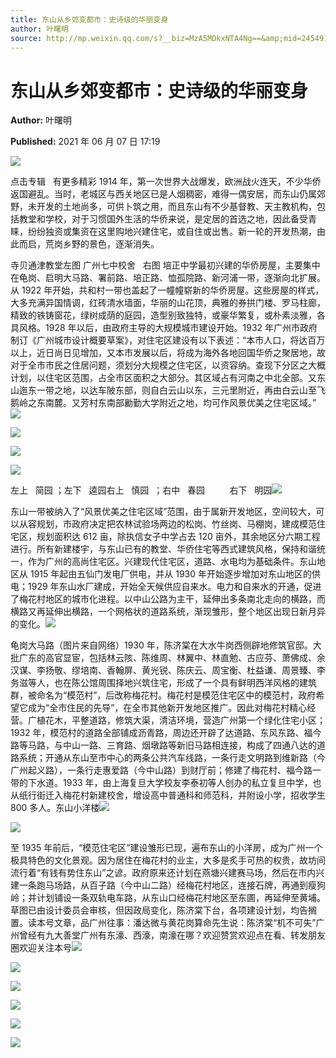 ```yaml
---
title: 东山从乡郊变都市：史诗级的华丽变身
author: 叶曙明
source: http://mp.weixin.qq.com/s?__biz=MzA5MDkxNTA4Ng==&amp;mid=2454911148&amp;idx=1&amp;sn=0db15d3b99da2c677792351b3fc82c69&amp;chksm=87a230cdb0d5b9db6a87e90402ef46e8f0341318ca1e1cb84acc4bee2bcfc6c0d8d7c32f1f9e#rd
---
```


# 东山从乡郊变都市：史诗级的华丽变身

**Author:** 叶曙明

**Published:** 2021 年 06 月 07 日 17:19

![](https://mmbiz.qpic.cn/mmbiz_gif/Ljib4So7yuWiatGiapD46vqo7m44T8eaq8ibBdQ4X4vb5IjbXPz1oqBTMviaFP6jIJyQee86FMQ2piadtP4aLUjhJk5g/640?wx_fmt=gif)

点击专辑   有更多精彩 1914 年，第一次世界大战爆发，欧洲战火连天，不少华侨返国避乱。当时，老城区与西关地区已是人烟稠密，难得一偶安居，而东山仍属郊野，未开发的土地尚多，可供卜筑之用，而且东山有不少基督教、天主教机构，包括教堂和学校，对于习惯国外生活的华侨来说，是定居的首选之地，因此备受青睐，纷纷独资或集资在这里购地兴建住宅，或自住或出售。新一轮的开发热潮，由此而启，荒岗乡野的景色，逐渐消失。

寺贝通津教堂左图 广州七中校舍   右图 培正中学最初兴建的华侨房屋，主要集中在龟岗、启明大马路、署前路、培正路、恤孤院路、新河浦一带，逐渐向北扩展。从 1922 年开始，共和村一带也盖起了一幢幢崭新的华侨房屋。这些房屋的样式，大多充满异国情调，红砖清水墙面，华丽的山花顶，典雅的券拱门楼、罗马柱廊，精致的铁铸窗花，绿树成荫的庭园，造型别致独特，或豪华繁复，或朴素淡雅，各具风格。1928 年以后，由政府主导的大规模城市建设开始。1932 年广州市政府制订《广州城市设计概要草案》，对住宅区建设有以下表述：“本市人口，将达百万以上，近日尚日见增加，又本市发展以后，将成为海外各地回国华侨之聚居地，故对于全市市民之住居问题，须划分大规模之住宅区，以资容纳。查现下分区之大概计划，以住宅区范围，占全市区面积之大部分。其区域占有河南之中北全部。又东山迤东一带之地，以达车陂东部，则自白云山以东，三元里附近，再由白云山至飞鹅岭之东南麓。又芳村东南部勷勤大学附近之地，均可作风景优美之住宅区域。”![](https://mmbiz.qpic.cn/mmbiz_jpg/PJWG74pLsMYLwic3Ha0M6tYujnxu15ORs3DG6506X9LTt7L1qa4fHelIbZhDhTqYNnvcOIkl9pE2l08CSE6YpMA/640?wx_fmt=jpeg)

![](https://mmbiz.qpic.cn/mmbiz_jpg/PJWG74pLsMYLwic3Ha0M6tYujnxu15ORsm8Wt89dsJqjee2M4wIlGquPcTUFcVVlRCdSIozAOp1nK7JLkZWBKTw/640?wx_fmt=jpeg)

![](https://mmbiz.qpic.cn/mmbiz_jpg/PJWG74pLsMYLwic3Ha0M6tYujnxu15ORscxgIuAQY2JXvgbKtuibUDiaaAQJsWRPBJNyibykwVVwpib9fX8zhz2qJww/640?wx_fmt=jpeg)

![](https://mmbiz.qpic.cn/mmbiz_jpg/PJWG74pLsMYLwic3Ha0M6tYujnxu15ORsiblr4XtW4yDFYM9jCcM60RhVxnAiajD0nl308AFNbAiauz961SOkgxRTw/640?wx_fmt=jpeg)

左上   简园 ；左下   逵园右上   慎园  ；右中   春园          右下   明园![](https://mmbiz.qpic.cn/mmbiz_jpg/PJWG74pLsMYLwic3Ha0M6tYujnxu15ORs6XKJKr0dUZUIGhzwYgnOzpBvLxQY7IgSh1y2Cb8aEAic5qByZcCKTyw/640?wx_fmt=jpeg)

东山一带被纳入了“风景优美之住宅区域”范围，由于属新开发地区，空间较大，可以从容规划，市政府决定把农林试验场两边的松岗、竹丝岗、马棚岗，建成模范住宅区，规划面积达 612 亩，除执信女子中学占去 120 亩外，其余地区分六期工程进行。所有新建楼宇，与东山已有的教堂、华侨住宅等西式建筑风格，保持和谐统一，作为广州的高尚住宅区。兴建现代住宅区，道路、水电均为基础条件。东山地区从 1915 年起由五仙门发电厂供电，并从 1930 年开始逐步增加对东山地区的供电；1929 年东山水厂建成，开始全天候供应自来水。电力和自来水的开通，促进了梅花村地区的城市化进程。以中山公路为主干，延伸出多条南北走向的横路，而横路又再延伸出横路，一个网格状的道路系统，渐现雏形，整个地区出现日新月异的变化。![](https://mmbiz.qpic.cn/mmbiz_jpg/PJWG74pLsMYLwic3Ha0M6tYujnxu15ORsevAaLTC5qJ7XWOq7U9ibzeVFfMkjprfOxsS6aRsbpVY76FS95VQ0dhw/640?wx_fmt=jpeg)

龟岗大马路（图片来自网络）1930 年，陈济棠在大水牛岗西侧辟地修筑官邸。大批广东的高官显宦，包括林云陔、陈维周、林翼中、林直勉、古应芬、萧佛成、余汉谋、李扬敬、缪培南、香翰屏、黄光锐、陈庆云、周宝衡、杜益谦、周景臻、李务滋等人，也在陈公馆周围择地兴筑住宅，形成了一个具有鲜明西洋风格的建筑群，被命名为“模范村”，后改称梅花村。梅花村是模范住宅区中的模范村，政府希望它成为“全市住民的先导”，在全市其他新开发地区推广。因此对梅花村精心经营。广植花木，平整道路，修筑大渠，清洁环境，营造广州第一个绿化住宅小区；1932 年，模范村的道路全部铺成沥青路，周边还开辟了达道路、东风东路、福今路等马路，与中山一路、三育路、烟墩路等新旧马路相连接，构成了四通八达的道路系统；开通从东山至市中心的两条公共汽车线路，一条行走文明路到维新路（今广州起义路），一条行走惠爱路（今中山路）到财厅前；修建了梅花村、福今路一带的下水道。1933 年，由上海复旦大学校友李泰初等人创办的私立复旦中学，也从纸行街迁入梅花村新建校舍，增设高中普通科和师范科，并附设小学，招收学生 800 多人。东山小洋楼![](https://mmbiz.qpic.cn/mmbiz_jpg/PJWG74pLsMYLwic3Ha0M6tYujnxu15ORsuPcDKNrjwNRv4O6qT5JfKzqqhI9hvVGYNCw7aaPGUUGZKt0xrT7SNg/640?wx_fmt=jpeg)

![](https://mmbiz.qpic.cn/mmbiz_jpg/PJWG74pLsMYLwic3Ha0M6tYujnxu15ORsa07r5SjDJsmQZHYR1BgTpowX7gkNpAxMyWmFQFaLJA4GdXcppdRuTQ/640?wx_fmt=jpeg)

至 1935 年前后，“模范住宅区”建设雏形已现，遍布东山的小洋房，成为广州一个极具特色的文化景观。因为居住在梅花村的业主，大多是炙手可热的权贵，故坊间流行着“有钱有势住东山”之谚。政府原来还计划在燕塘兴建赛马场，然后在市内兴建一条跑马场路，从百子路（今中山二路）经梅花村地区，连接石牌，再通到瘦狗岭；并计划铺设一条双轨电车路，从东山口经梅花村地区至东圃，再延伸至黄埔。草图已由设计委员会审核，但因政局变化，陈济棠下台，各项建设计划，均告搁置。读本号文章，品广州往事：潘达微与黄花岗算命先生说：陈济棠“机不可失”广州曾经有九大善堂广州有东濠、西濠，南濠在哪？欢迎赞赏欢迎点在看、转发朋友圈欢迎关注本号![](https://mmbiz.qpic.cn/mmbiz_jpg/PJWG74pLsMYLwic3Ha0M6tYujnxu15ORsDFmYicia4ENsCy16cibz2aFmZcyLEn9n4atVvOyIQGHvoYzMA5k3TciatA/640?wx_fmt=jpeg)

![](https://mmbiz.qpic.cn/mmbiz_jpg/PJWG74pLsMYKZ8LxS5mA3ibsF1Mcq9ZQZFyjWXardEA9JGxT9mibRX5mqlsl4CXTUcC7hhHyiax531ukMuSVBmp7g/640?wx_fmt=jpeg)

![](https://mmbiz.qpic.cn/mmbiz_jpg/PJWG74pLsMYLwic3Ha0M6tYujnxu15ORsSkEXK3C9CfaEFtlSRcfXgVwNHIWOIyXpfpN6ib2B53hdYK6ia3c6A1pQ/640?wx_fmt=jpeg)

![](https://mmbiz.qpic.cn/mmbiz_jpg/PJWG74pLsMYLwic3Ha0M6tYujnxu15ORsBshDtlMVxtVInCS8gm1mVHWwJc1TGEV9jDB0ayFeWfBKaMAFkSTgBw/640?wx_fmt=jpeg)

![](https://mmbiz.qpic.cn/mmbiz_jpg/PJWG74pLsMYLwic3Ha0M6tYujnxu15ORszP30t3OInUwic4YAJPtTW2Hmj3ux66xgu6ZUC6p2GO0KwDaYiaQKydkQ/640?wx_fmt=jpeg)

![](https://mmbiz.qpic.cn/mmbiz_png/PJWG74pLsMbxzxSWsbSxWa401icEeDUWiawxAxbdgTq3LmtribGicfmgEgabFONInhdrQRwY9Y4pmxRGlAoaQAaMDA/640?wx_fmt=jpeg)
